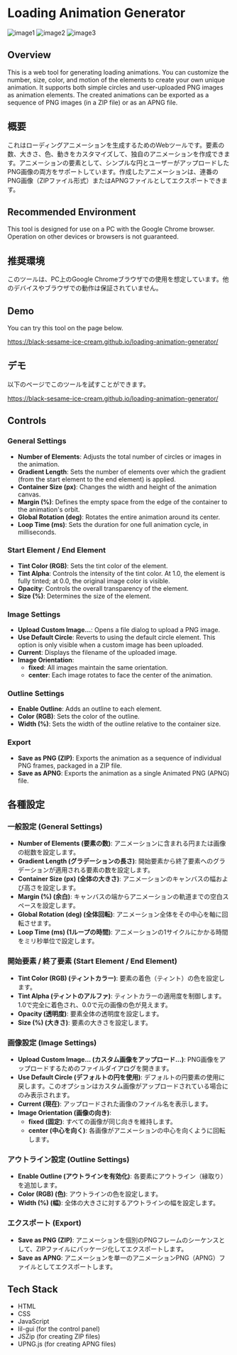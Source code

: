 # Loading Animation Generator

![image1](Images/loading_animation_1.png)
![image2](Images/loading_animation_2.png)
![image3](Images/loading_animation_3.png)

## Overview
This is a web tool for generating loading animations. You can customize the number, size, color, and motion of the elements to create your own unique animation. It supports both simple circles and user-uploaded PNG images as animation elements. The created animations can be exported as a sequence of PNG images (in a ZIP file) or as an APNG file.

## 概要
これはローディングアニメーションを生成するためのWebツールです。要素の数、大きさ、色、動きをカスタマイズして、独自のアニメーションを作成できます。アニメーションの要素として、シンプルな円とユーザーがアップロードしたPNG画像の両方をサポートしています。作成したアニメーションは、連番のPNG画像（ZIPファイル形式）またはAPNGファイルとしてエクスポートできます。

## Recommended Environment
This tool is designed for use on a PC with the Google Chrome browser. Operation on other devices or browsers is not guaranteed.

## 推奨環境
このツールは、PC上のGoogle Chromeブラウザでの使用を想定しています。他のデバイスやブラウザでの動作は保証されていません。

## Demo
You can try this tool on the page below.

https://black-sesame-ice-cream.github.io/loading-animation-generator/

## デモ
以下のページでこのツールを試すことができます。

https://black-sesame-ice-cream.github.io/loading-animation-generator/

## Controls
### General Settings
- **Number of Elements**: Adjusts the total number of circles or images in the animation.
- **Gradient Length**: Sets the number of elements over which the gradient (from the start element to the end element) is applied.
- **Container Size (px)**: Changes the width and height of the animation canvas.
- **Margin (%)**: Defines the empty space from the edge of the container to the animation's orbit.
- **Global Rotation (deg)**: Rotates the entire animation around its center.
- **Loop Time (ms)**: Sets the duration for one full animation cycle, in milliseconds.

### Start Element / End Element
- **Tint Color (RGB)**: Sets the tint color of the element.
- **Tint Alpha**: Controls the intensity of the tint color. At 1.0, the element is fully tinted; at 0.0, the original image color is visible.
- **Opacity**: Controls the overall transparency of the element.
- **Size (%)**: Determines the size of the element.

### Image Settings
- **Upload Custom Image...**: Opens a file dialog to upload a PNG image.
- **Use Default Circle**: Reverts to using the default circle element. This option is only visible when a custom image has been uploaded.
- **Current**: Displays the filename of the uploaded image.
- **Image Orientation**:
    - **fixed**: All images maintain the same orientation.
    - **center**: Each image rotates to face the center of the animation.

### Outline Settings
- **Enable Outline**: Adds an outline to each element.
- **Color (RGB)**: Sets the color of the outline.
- **Width (%)**: Sets the width of the outline relative to the container size.

### Export
- **Save as PNG (ZIP)**: Exports the animation as a sequence of individual PNG frames, packaged in a ZIP file.
- **Save as APNG**: Exports the animation as a single Animated PNG (APNG) file.

## 各種設定

### 一般設定 (General Settings)
- **Number of Elements (要素の数)**: アニメーションに含まれる円または画像の総数を設定します。
- **Gradient Length (グラデーションの長さ)**: 開始要素から終了要素へのグラデーションが適用される要素の数を設定します。
- **Container Size (px) (全体の大きさ)**: アニメーションのキャンバスの幅および高さを設定します。
- **Margin (%) (余白)**: キャンバスの端からアニメーションの軌道までの空白スペースを設定します。
- **Global Rotation (deg) (全体回転)**: アニメーション全体をその中心を軸に回転させます。
- **Loop Time (ms) (1ループの時間)**: アニメーションの1サイクルにかかる時間をミリ秒単位で設定します。

### 開始要素 / 終了要素 (Start Element / End Element)
- **Tint Color (RGB) (ティントカラー)**: 要素の着色（ティント）の色を設定します。
- **Tint Alpha (ティントのアルファ)**: ティントカラーの適用度を制御します。1.0で完全に着色され、0.0で元の画像の色が見えます。
- **Opacity (透明度)**: 要素全体の透明度を設定します。
- **Size (%) (大きさ)**: 要素の大きさを設定します。

### 画像設定 (Image Settings)
- **Upload Custom Image... (カスタム画像をアップロード...)**: PNG画像をアップロードするためのファイルダイアログを開きます。
- **Use Default Circle (デフォルトの円を使用)**: デフォルトの円要素の使用に戻します。このオプションはカスタム画像がアップロードされている場合にのみ表示されます。
- **Current (現在)**: アップロードされた画像のファイル名を表示します。
- **Image Orientation (画像の向き)**:
    - **fixed (固定)**: すべての画像が同じ向きを維持します。
    - **center (中心を向く)**: 各画像がアニメーションの中心を向くように回転します。

### アウトライン設定 (Outline Settings)
- **Enable Outline (アウトラインを有効化)**: 各要素にアウトライン（縁取り）を追加します。
- **Color (RGB) (色)**: アウトラインの色を設定します。
- **Width (%) (幅)**: 全体の大きさに対するアウトラインの幅を設定します。

### エクスポート (Export)
- **Save as PNG (ZIP)**: アニメーションを個別のPNGフレームのシーケンスとして、ZIPファイルにパッケージ化してエクスポートします。
- **Save as APNG**: アニメーションを単一のアニメーションPNG（APNG）ファイルとしてエクスポートします。

## Tech Stack
- HTML
- CSS
- JavaScript
- lil-gui (for the control panel)
- JSZip (for creating ZIP files)
- UPNG.js (for creating APNG files)